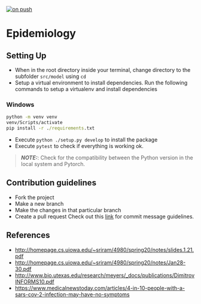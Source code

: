 [![on push](https://github.com/rakki-18/Epidemiology/actions/workflows/main.yml/badge.svg?branch=master)](https://github.com/rakki-18/Epidemiology/actions/workflows/main.yml)
# Epidemiology

## Setting Up
- When in the root directory inside your terminal, change directory to the subfolder `src/model` using `cd`
- Setup a virtual environment to install dependencies. Run the following commands to setup a virtualenv and install dependencies
### Windows
```cmd
python -m venv venv
venv/Scripts/activate
pip install -r ./requirements.txt
```
- Execute `python ./setup.py develop` to install the package
- Execute `pytest` to check if everything is working ok.
> **_NOTE:_**: Check for the compatibility between the Python version in the local system and Pytorch.
## Contribution guidelines
- Fork the project
- Make a new branch
- Make the changes in that particular branch
- Create a pull request
Check out this [link](https://cbea.ms/git-commit/) for commit message guidelines.

## References
- http://homepage.cs.uiowa.edu/~sriram/4980/spring20/notes/slides.1.21.pdf
- http://homepage.cs.uiowa.edu/~sriram/4980/spring20/notes/Jan28-30.pdf
- http://www.bio.utexas.edu/research/meyers/_docs/publications/DimitrovINFORMS10.pdf
- https://www.medicalnewstoday.com/articles/4-in-10-people-with-a-sars-cov-2-infection-may-have-no-symptoms
